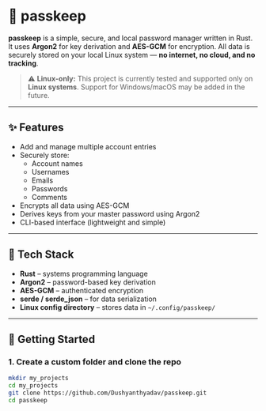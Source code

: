 # 🔐 passkeep

**passkeep** is a simple, secure, and local password manager written in Rust.  
It uses **Argon2** for key derivation and **AES-GCM** for encryption. All data is securely stored on your local Linux system — **no internet, no cloud, and no tracking**.

> ⚠️ **Linux-only:** This project is currently tested and supported only on **Linux systems**. Support for Windows/macOS may be added in the future.

---

## ✨ Features

- Add and manage multiple account entries
- Securely store:
  - Account names
  - Usernames
  - Emails
  - Passwords
  - Comments
- Encrypts all data using AES-GCM
- Derives keys from your master password using Argon2
- CLI-based interface (lightweight and simple)

---

## 🧰 Tech Stack

- **Rust** – systems programming language
- **Argon2** – password-based key derivation
- **AES-GCM** – authenticated encryption
- **serde / serde_json** – for data serialization
- **Linux config directory** – stores data in `~/.config/passkeep/`

---

## 🚀 Getting Started

### 1. Create a custom folder and clone the repo

```bash
mkdir my_projects
cd my_projects
git clone https://github.com/Dushyanthyadav/passkeep.git
cd passkeep
